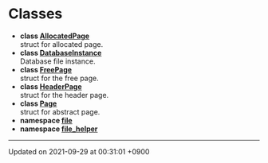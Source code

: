 

# Classes




* **class [AllocatedPage](/Classes/AllocatedPage)** <br>struct for allocated page. 
* **class [DatabaseInstance](/Classes/DatabaseInstance)** <br>Database file instance. 
* **class [FreePage](/Classes/FreePage)** <br>struct for the free page. 
* **class [HeaderPage](/Classes/HeaderPage)** <br>struct for the header page. 
* **class [Page](/Classes/Page)** <br>struct for abstract page. 
* **namespace [file](/Namespaces/namespacefile)** 
* **namespace [file_helper](/Namespaces/namespacefile__helper)** 



-------------------------------

Updated on 2021-09-29 at 00:31:01 +0900
